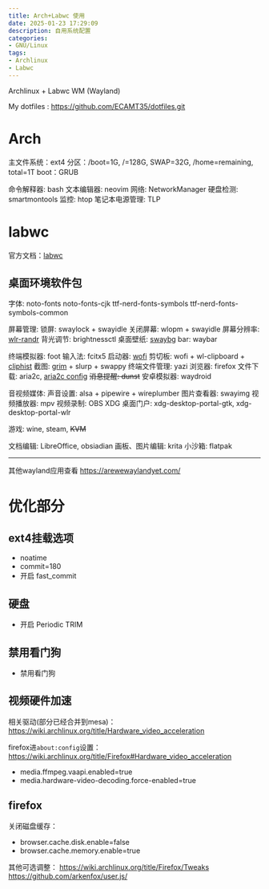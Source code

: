```yaml
---
title: Arch+Labwc 使用
date: 2025-01-23 17:29:09
description: 自用系统配置
categories: 
- GNU/Linux
tags:
- Archlinux
- Labwc
---
```

Archlinux + Labwc WM (Wayland)

My dotfiles : https://github.com/ECAMT35/dotfiles.git

# Arch

主文件系统：ext4
分区：/boot=1G, /=128G, SWAP=32G, /home=remaining, total=1T
boot：GRUB

命令解释器: bash
文本编辑器: neovim
网络: NetworkManager
硬盘检测: smartmontools
监控: htop
笔记本电源管理: TLP

# labwc

官方文档：[labwc](https://labwc.github.io/integration.html)

## 桌面环境软件包

字体:
noto-fonts 
noto-fonts-cjk
ttf-nerd-fonts-symbols
ttf-nerd-fonts-symbols-common

屏幕管理:
锁屏: swaylock + swayidle
关闭屏幕: wlopm + swayidle
屏幕分辨率: [wlr-randr](https://sr.ht/~emersion/wlr-randr/)
背光调节: brightnessctl
桌面壁纸: [swaybg](https://github.com/swaywm/swaybg)
bar: waybar

终端模拟器: foot
输入法: fcitx5
启动器: [wofi](https://man.archlinux.org/man/wofi.1.en)
剪切板: wofi + wl-clipboard + [cliphist](https://github.com/sentriz/cliphist)
截图: [grim](https://sr.ht/~emersion/grim/) + slurp + swappy
终端文件管理: yazi
浏览器: firefox
文件下载: aria2c, [aria2c config](https://github.com/P3TERX/aria2.conf)
~~消息提醒: dunst~~
安卓模拟器: waydroid

音视频媒体:
声音设置: alsa + pipewire + wireplumber
图片查看器: swayimg
视频播放器: mpv
视频录制: OBS
XDG 桌面门户: xdg-desktop-portal-gtk, xdg-desktop-portal-wlr

游戏: wine, steam, ~~KVM~~

文档编辑: LibreOffice, obsiadian
画板、图片编辑: krita
小沙箱: flatpak

---

其他wayland应用查看
https://arewewaylandyet.com/

# 优化部分

## ext4挂载选项

- noatime
- commit=180
- 开启 fast_commit

## 硬盘

- 开启 Periodic TRIM

## 禁用看门狗

- 禁用看门狗

## 视频硬件加速

相关驱动(部分已经合并到mesa)：
https://wiki.archlinux.org/title/Hardware_video_acceleration

firefox进`about:config`设置：
https://wiki.archlinux.org/title/Firefox#Hardware_video_acceleration
- media.ffmpeg.vaapi.enabled=true
- media.hardware-video-decoding.force-enabled=true

## firefox

关闭磁盘缓存：
- browser.cache.disk.enable=false
- browser.cache.memory.enable=true

其他可选调整：
https://wiki.archlinux.org/title/Firefox/Tweaks
https://github.com/arkenfox/user.js/
